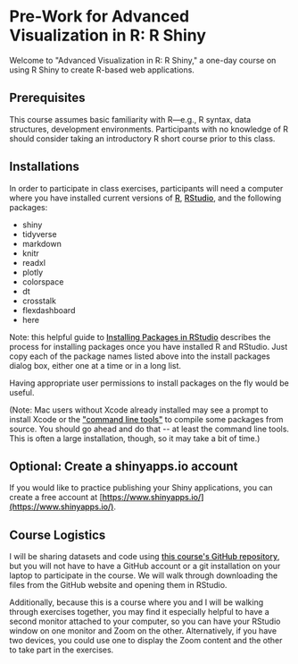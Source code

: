 <style>
a {
font-weight: 500;
}
</style>

# Pre-Work for Advanced Visualization in R: R Shiny

Welcome to "Advanced Visualization in R: R Shiny," a one-day course on using R Shiny to create R-based web applications. 

## Prerequisites

This course assumes basic familiarity with R—e.g., R syntax, data structures, development environments. Participants with no knowledge of R should consider taking an introductory R short course prior to this class. 

## Installations

In order to participate in class exercises, participants will need a computer where you have installed current versions of [R](https://www.r-project.org/), [RStudio](https://www.rstudio.com/), and the following packages: 

* shiny
* tidyverse
* markdown
* knitr
* readxl
* plotly
* colorspace
* dt
* crosstalk
* flexdashboard
* here

Note: this helpful guide to [Installing Packages in RStudio](http://derekogle.com/IFAR/supplements/installations/InstallPackagesRStudio.html) describes the process for installing packages once you have installed R and RStudio. Just copy each of the package names listed above into the install packages dialog box, either one at a time or in a long list.

Having appropriate user permissions to install packages on the fly would be useful. 

(Note: Mac users without Xcode already installed may see a prompt to install Xcode or the ["command line tools"](https://mac.install.guide/commandlinetools/7.html) to compile some packages from source. You should go ahead and do that -- at least the command line tools. This is often a large installation, though, so it may take a bit of time.)

## Optional: Create a shinyapps.io account

If you would like to practice publishing your Shiny applications, you can create a free account at [https://www.shinyapps.io/](https://www.shinyapps.io/).

## Course Logistics

I will be sharing datasets and code using [this course's GitHub repository](https://github.com/amzoss/RShiny-1Day/), but you will not have to have a GitHub account or a git installation on your laptop to participate in the course. We will walk through downloading the files from the GitHub website and opening them in RStudio.

Additionally, because this is a course where you and I will be walking through exercises together, you may find it especially helpful to have a second monitor attached to your computer, so you can have your RStudio window on one monitor and Zoom on the other. Alternatively, if you have two devices, you could use one to display the Zoom content and the other to take part in the exercises.
